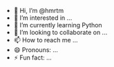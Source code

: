 - 👋 Hi, I’m @hmrtm
- 👀 I’m interested in ...
- 🌱 I’m currently learning Python
- 💞️ I’m looking to collaborate on ...
- 📫 How to reach me ...
- 😄 Pronouns: ...
- ⚡ Fun fact: ...

<!---
hamm3rtime/hamm3rtime is a ✨ special ✨ repository because its `README.md` (this file) appears on your GitHub profile.
You can click the Preview link to take a look at your changes.
--->
